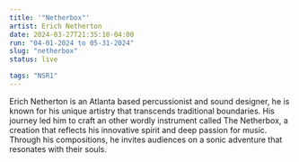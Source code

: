 ```yaml
---
title: '"Netherbox"'
artist: Erich Netherton
date: 2024-03-27T21:35:10-04:00
run: "04-01-2024 to 05-31-2024"
slug: "netherbox"
status: live

tags: "NSR1"
---
```


Erich Netherton is an Atlanta based percussionist and sound designer, he is known for his unique artistry that transcends traditional boundaries. His journey led him to craft an other wordly instrument called The Netherbox, a creation that reflects his innovative spirit and deep passion for music. Through his compositions, he invites audiences on a sonic adventure that resonates with their souls. 